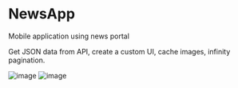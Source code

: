 # NewsApp
Mobile application using news portal

Get JSON data from API, create a custom UI, cache images, infinity pagination.

![image](https://user-images.githubusercontent.com/99500195/229277181-3c22e75e-24e8-4db8-9035-a829711d33b4.png)
![image](https://user-images.githubusercontent.com/99500195/229277240-d106f50d-46a6-4de4-8204-80e831fe4837.png)

